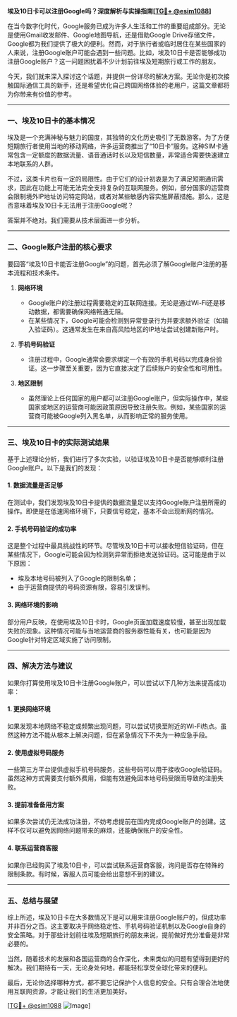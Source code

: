 **埃及10日卡可以注册Google吗？深度解析与实操指南[[TG💪+ @esim1088](https://t.me/s/esim1088)]**

在当今数字化时代，Google服务已成为许多人生活和工作的重要组成部分。无论是使用Gmail收发邮件、Google地图导航，还是借助Google Drive存储文件，Google都为我们提供了极大的便利。然而，对于旅行者或临时居住在某些国家的人来说，注册Google账户可能会遇到一些问题。比如，埃及10日卡是否能够成功注册Google账户？这一问题困扰着不少计划前往埃及短期旅行或工作的朋友。

今天，我们就来深入探讨这个话题，并提供一份详尽的解决方案。无论你是初次接触国际通信工具的新手，还是希望优化自己跨国网络体验的老用户，这篇文章都将为你带来有价值的参考。

---

### **一、埃及10日卡的基本情况**

埃及是一个充满神秘与魅力的国度，其独特的文化历史吸引了无数游客。为了方便短期旅行者使用当地的移动网络，许多运营商推出了“10日卡”服务。这种SIM卡通常包含一定额度的数据流量、语音通话时长以及短信数量，非常适合需要快速建立本地联系的人群。

不过，这类卡片也有一定的局限性。由于它们的设计初衷是为了满足短期通讯需求，因此在功能上可能无法完全支持复杂的互联网服务。例如，部分国家的运营商会限制境外IP地址访问特定网站，或者对某些敏感内容实施屏蔽措施。那么，这是否意味着埃及10日卡无法用于注册Google呢？

答案并不绝对。我们需要从技术层面进一步分析。

---

### **二、Google账户注册的核心要求**

要回答“埃及10日卡能否注册Google”的问题，首先必须了解Google账户注册的基本流程和技术条件。

1. **网络环境**
   - Google账户的注册过程需要稳定的互联网连接。无论是通过Wi-Fi还是移动数据，都需要确保网络畅通无阻。
   - 在某些情况下，Google可能会检测到异常登录行为并要求额外验证（如输入验证码）。这通常发生在来自高风险地区的IP地址尝试创建新账户时。

2. **手机号码验证**
   - 注册过程中，Google通常会要求绑定一个有效的手机号码以完成身份验证。这一步骤至关重要，因为它直接决定了后续账户的安全性和可用性。

3. **地区限制**
   - 虽然理论上任何国家的用户都可以注册Google账户，但实际操作中，某些国家或地区的运营商可能因政策原因导致注册失败。例如，某些国家的运营商可能被Google列入黑名单，从而影响正常的服务使用。

---

### **三、埃及10日卡的实际测试结果**

基于上述理论分析，我们进行了多次实验，以验证埃及10日卡是否能够顺利注册Google账户。以下是我们的发现：

#### **1. 数据流量是否足够**
在测试中，我们发现埃及10日卡提供的数据流量足以支持Google账户注册所需的操作。即使是在低速网络环境下，只要信号稳定，基本不会出现断网的情况。

#### **2. 手机号码验证的成功率**
这是整个过程中最具挑战性的环节。尽管埃及10日卡可以接收短信验证码，但在某些情况下，Google可能会因为检测到异常而拒绝发送验证码。这可能是由于以下原因：
   - 埃及本地号码被列入了Google的限制名单；
   - 由于运营商提供的号码资源有限，容易引发误判。

#### **3. 网络环境的影响**
部分用户反映，在使用埃及10日卡时，Google页面加载速度较慢，甚至出现加载失败的现象。这种情况可能与当地运营商的服务器性能有关，也可能是因为Google针对特定区域实施了访问限制。

---

### **四、解决方法与建议**

如果你打算使用埃及10日卡注册Google账户，可以尝试以下几种方法来提高成功率：

#### **1. 更换网络环境**
如果发现本地网络不稳定或频繁出现问题，可以尝试切换至附近的Wi-Fi热点。虽然这种方法不能从根本上解决问题，但在紧急情况下不失为一种应急手段。

#### **2. 使用虚拟号码服务**
一些第三方平台提供虚拟手机号码服务，这些号码可以用于接收Google验证码。虽然这种方式需要支付额外费用，但能有效避免因本地号码受限而导致的注册失败。

#### **3. 提前准备备用方案**
如果多次尝试仍无法成功注册，不妨考虑提前在国内完成Google账户的创建。这样不仅可以避免因网络问题带来的麻烦，还能确保账户的安全性。

#### **4. 联系运营商客服**
如果你已经购买了埃及10日卡，可以尝试联系运营商客服，询问是否存在特殊的限制条款。有时候，客服人员可能会给出意想不到的建议。

---

### **五、总结与展望**

综上所述，埃及10日卡在大多数情况下是可以用来注册Google账户的，但成功率并非百分之百。这主要取决于网络稳定性、手机号码验证机制以及Google自身的安全策略。对于那些计划前往埃及短期旅行的朋友来说，提前做好充分准备是非常必要的。

当然，随着技术的发展和各国运营商的合作深化，未来类似的问题有望得到更好的解决。我们期待有一天，无论身处何地，都能轻松享受全球化带来的便利。

最后，无论你选择哪种方式，都不要忘记保护个人信息的安全。只有合理合法地使用互联网资源，才能让我们的生活更加美好。

[[TG💪+ @esim1088](https://t.me/s/esim1088) ![Image](https://i.postimg.cc/4NQfJmqS/Snipaste-2025-05-13-00-14-12.png)]
